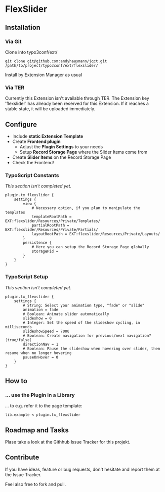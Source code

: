 # FlexSlider


## Installation


### Via Git

Clone into typo3conf/ext/

	git clone git@github.com:andyhausmann/jqct.git /path/to/project/typo3conf/ext/flexslider/

Install by Extension Manager as usual

### Via TER

Currently this Extension isn't available through TER. The Extension key 'flexslider' has already been reserved for this Extension. If it reaches a stable state, it will be uploaded immediately.


## Configure

* Include **static Extension Template**
* Create **Frontend plugin**
	* Adjust the **Plugin Settings** to your needs
	* Setup **Record Storage Page** where the Slider Items come from
* Create **Slider Items** on the Record Storage Page
* Check the Frontend!


### TypoScript Constants

_This section isn't completed yet._

	plugin.tx_flexslider {
		settings {
			view {
				# Necessary option, if you plan to manipulate the templates
				templateRootPath = EXT:flexslider/Resources/Private/Templates/
				partialRootPath = EXT:flexslider/Resources/Private/Partials/
				layoutRootPath = EXT:flexslider/Resources/Private/Layouts/
			}
			persistence {
				# Here you can setup the Record Storage Page globally
				storagePid = 
			}
		}
	}


### TypoScript Setup

_This section isn't completed yet._

	plugin.tx_flexslider {
		settings {
			# String: Select your animation type, "fade" or "slide"
			animation = fade
			# Boolean: Animate slider automatically
			slideshow = 0
			# Integer: Set the speed of the slideshow cycling, in milliseconds
			slideshowSpeed = 7000
			# Boolean: Create navigation for previous/next navigation? (true/false)
			directionNav = 1
			# Boolean: Pause the slideshow when hovering over slider, then resume when no longer hovering
			pauseOnHover = 0
		}
	}


## How to

### … use the Plugin in a Library

… to e.g. refer it to the page template:

	lib.example < plugin.tx_flexslider


## Roadmap and Tasks

Plase take a look at the Githhub Issue Tracker for this projekt.


## Contribute

If you have ideas, feature or bug requests, don't hesitate and report them at the Issue Tracker.

Feel also free to fork and pull.